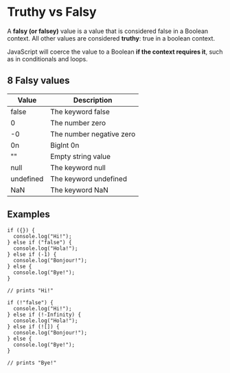 # Truthy vs Falsy

A **falsy (or falsey)** value is a value that is considered false in a Boolean context. All other values are considered **truthy**: true in a boolean context.

JavaScript will coerce the value to a Boolean **if the context requires it**, such as in conditionals and loops.

## 8 Falsy values

| Value     | Description              |
| --------- | ------------------------ |
| false     | The keyword false        |
| 0         | The number zero          |
| -0        | The number negative zero |
| 0n        | BigInt 0n                |
| ""        | Empty string value       |
| null      | The keyword null         |
| undefined | The keyword undefined    |
| NaN       | The keyword NaN          |

## Examples

```JS
if ({}) {
  console.log("Hi!");
} else if ("false") {
  console.log("Hola!");
} else if (-1) {
  console.log("Bonjour!");
} else {
  console.log("Bye!");
}

// prints "Hi!"
```

```JS
if (!"false") {
  console.log("Hi!");
} else if (!-Infinity) {
  console.log("Hola!");
} else if (![]) {
  console.log("Bonjour!");
} else {
  console.log("Bye!");
}

// prints "Bye!"
```
